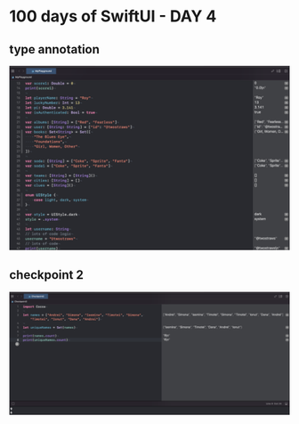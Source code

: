 # 100 days of SwiftUI - DAY 4

## type annotation

![Alt text](https://github.com/andreynho2006/swiftUI-100-days/blob/main/day4/img/img1.png)

## checkpoint 2

![Alt text](https://github.com/andreynho2006/swiftUI-100-days/blob/main/day4/img/img2.png)

